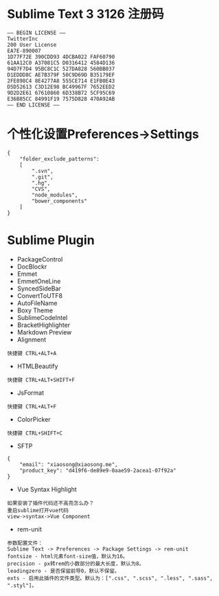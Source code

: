 # Sublime Text 3 3126 注册码
```
—– BEGIN LICENSE —–  
TwitterInc  
200 User License  
EA7E-890007  
1D77F72E 390CDD93 4DCBA022 FAF60790  
61AA12C0 A37081C5 D0316412 4584D136  
94D7F7D4 95BC8C1C 527DA828 560BB037  
D1EDDD8C AE7B379F 50C9D69D B35179EF  
2FE898C4 8E4277A8 555CE714 E1FB0E43  
D5D52613 C3D12E98 BC49967F 7652EED2  
9D2D2E61 67610860 6D338B72 5CF95C69  
E36B85CC 84991F19 7575D828 470A92AB  
—— END LICENSE ——  
```
# 个性化设置Preferences->Settings
```
{
	"folder_exclude_patterns":
	[
		".svn",
		".git",
		".hg",
		"CVS",
		"node_modules",
		"bower_components"
	]
}
```
# Sublime Plugin
* PackageControl
* DocBlockr
* Emmet
* EmmetOneLine
* SyncedSideBar
* ConvertToUTF8
* AutoFileName
* Boxy Theme
* SublimeCodeIntel
* BracketHighlighter
* Markdown Preview
* Alignment
```
快捷键 CTRL+ALT+A
```
* HTMLBeautify
```
快捷键 CTRL+ALT+SHIFT+F
```
* JsFormat
```
快捷键 CTRL+ALT+F
```
* ColorPicker 
```
快捷键 CTRL+SHIFT+C
```
* SFTP
```
{
    "email": "xiaosong@xiaosong.me",
    "product_key": "d419f6-de89e9-0aae59-2acea1-07f92a"
}
```
* Vue Syntax Highlight
```
如果安装了插件代码还不高亮怎么办？
重启sublime打开vue代码
view->syntax->Vue Component
```
* rem-unit
```
参数配置文件：
Sublime Text -> Preferences -> Package Settings -> rem-unit
fontsize - html元素font-size值，默认为16。
precision - px转rem的小数部分的最大长度，默认为8。
leadingzero - 是否保留前导0，默认不保留。
exts - 启用此插件的文件类型。默认为：[".css", ".scss", ".less", ".sass", ".styl"]。
```
